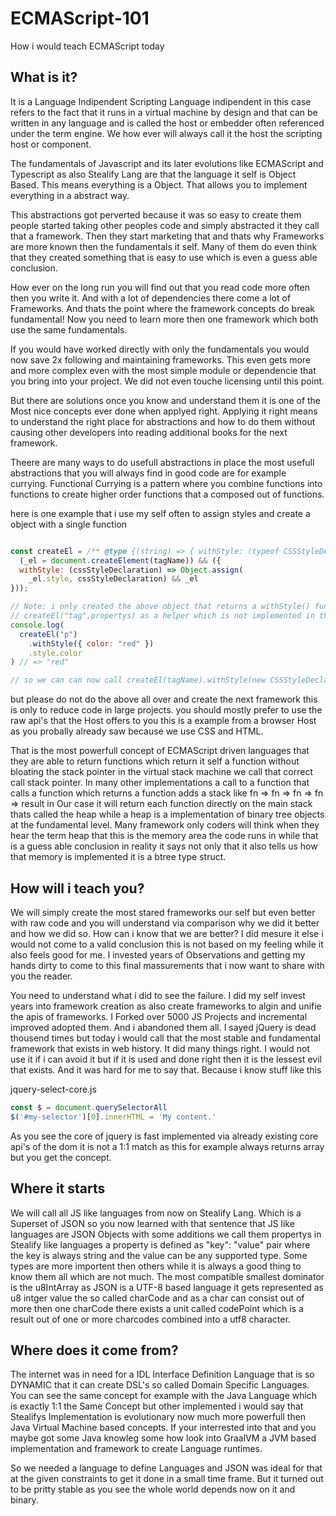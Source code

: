 # ECMAScript-101
How i would teach ECMAScript today

## What is it?
It is a Language Indipendent Scripting Language indipendent in this case refers to the fact that it runs in a virtual machine by design and that can be written in any language and is called the host or embedder often referenced under the term engine. We how ever will always call it the host the scripting host or component. 

The fundamentals of Javascript and its later evolutions like ECMAScript and Typescript as also Stealify Lang are that the language it self is Object Based.
This means everything is a Object. That allows you to implement everything in a abstract way.

This abstractions got perverted because it was so easy to create them people started taking other peoples code and simply abstracted it they call that a framework. Then they start marketing that and thats why Frameworks are more known then the fundamentals it self. Many of them do even think that they created something that is easy to use which is even a guess able conclusion. 

How ever on the long run you will find out that you read code more often then you write it. And with a lot of dependencies there come a lot of Frameworks. And thats the point where the framework concepts do break fundamental! Now you need to learn more then one framework which both use the same fundamentals. 

If you would have worked directly with only the fundamentals you would now save 2x following and maintaining frameworks. This even gets more and more complex even with the most simple module or dependencie that you bring into your project. We did not even touche licensing until this point.

But there are solutions once you know and understand them it is one of the Most nice concepts ever done when applyed right. Applying it right means to understand the right place for abstractions and how to do them without causing other developers into reading additional books for the next framework.

Theere are many ways to do usefull abstractions in place the most usefull abstractions that you will always find in good code are for example currying. 
Functional Currying is a pattern where you combine functions into functions to create higher order functions that a composed out of functions.

here is one example that i use my self often to assign styles and create a object with a single function

```js

const createEl = /** @type {(string) => { withStyle: (typeof CSSStyleDeclaration) => typeof HTMLElement}} */ ((tagName='div', /** @type {typeof HTMLElement } */ _el) => 
  (_el = document.createElement(tagName)) && ({
  withStyle: (cssStyleDeclaration) => Object.assign(
    _el.style, cssStyleDeclaration) && _el
}));

// Note: i only created the above object that returns a withStyle() function to create the api below i use private
// createEl("tag",propertys) as a helper which is not implemented in this example.
console.log(
  createEl("p")
    .withStyle({ color: "red" })
    .style.color
) // => "red"

// so we can can now call createEl(tagName).withStyle(new CSSStyleDeclartion()) to create elements withStyle
```

but please do not do the above all over and create the next framework this is only to reduce code in large projects. you should mostly prefer to use the raw api's that the Host offers to you this is a example from a browser Host as you probally already saw because we use CSS and HTML.

That is the most powerfull concept of ECMAScript driven languages that they are able to return functions which return it self a function without bloating the stack pointer in the virtual stack machine we call that correct call stack pointer. In many other implementations a call to a function that calls a function which returns a function adds a stack like fn => fn => fn => fn => result in Our case it will return each function directly on the main stack thats called the heap while a heap is a implementation of binary tree objects at the fundamental level. Many framework only coders will think when they hear the term heap that this is the memory area the code runs in while that is a guess able conclusion in reality it says not only that it also tells us how that memory is implemented it is a btree type struct. 

## How will i teach you?
We will simply create the most stared frameworks our self but even better with raw code and you will understand via comparison why we did it better and how we did so. How can i know that we are better? I did mesure it else i would not come to a valid conclusion this is not based on my feeling while it also feels good for me. I invested years of Observations and getting my hands dirty to come to this final massurements that i now want to share with you the reader. 

You need to understand what i did to see the failure. I did my self invest years into framework creation as also create frameworks to algin and unifie the apis of frameworks. I Forked over 5000 JS Projects and incremental improved adopted them. And i abandoned them all. I sayed jQuery is dead thousend times but today i would call that the most stable and fundamental framework that exists in web history. It did many things right. I would not use it if i can avoid it but if it is used and done right then it is the lessest evil that exists. And it was hard for me to say that. Because i know stuff like this

jquery-select-core.js
```ts
const $ = document.querySelectorAll
$('#my-selector')[0].innerHTML = 'My content.'
```

As you see the core of jquery is fast implemented via already existing core api's of the dom it is not a 1:1 match as this for example always returns array but you get the concept.

## Where it starts
We will call all JS like languages from now on Stealify Lang. Which is a Superset of JSON so you now learned with that sentence that JS like languages are JSON Objects with some additions we call them propertys in Stealify like languages a property is defined as "key": "value" pair where the key is always string and the value can be any supported type. Some types are more importent then others while it is always a good thing to know them all which are not much. The most compatible smallest dominator is the u8IntArray as JSON is a UTF-8 based language it gets represented as u8 intger value the so called charCode and as a char can consist out of more then one charCode there exists a unit called codePoint which is a result out of one or more charcodes combined into a utf8 character.

## Where does it come from?
The internet was in need for a IDL Interface Definition Language that is so DYNAMIC that it can create DSL's so called Domain Specific Languages. You can see the same concept for example with the Java Language which is exactly 1:1 the Same Concept but other implemented i would say that Stealifys Implementation is evolutionary now much more powerfull then Java Virtual Machine based concepts. If your interrested into that and you maybe got some Java knowleg some how look into GraalVM a JVM based implementation and framework to create Language runtimes.

So we needed a language to define Languages and JSON was ideal for that at the given constraints to get it done in a small time frame. But it turned out to be pritty stable as you see the whole world depends now on it and binary. 
